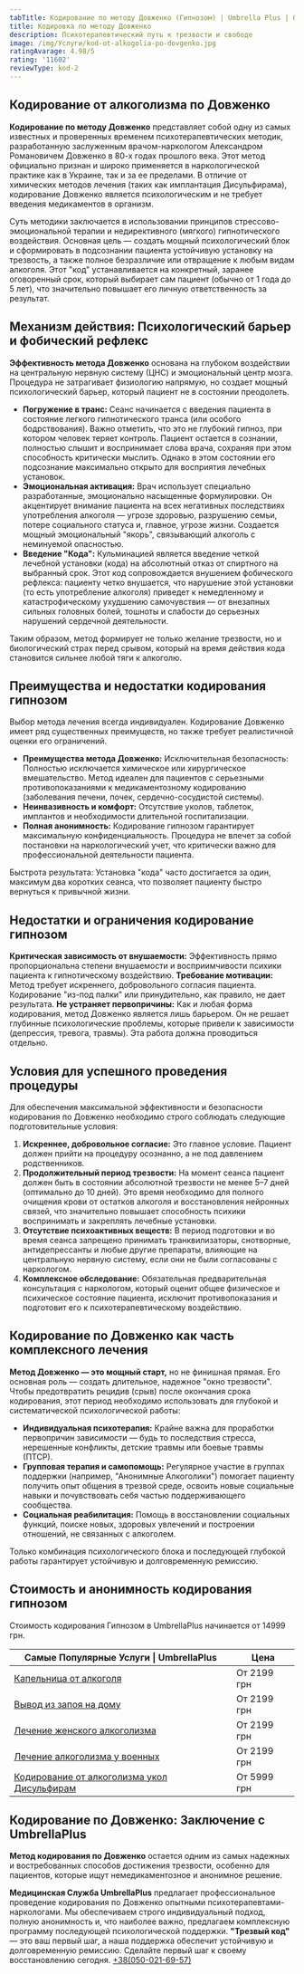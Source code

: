 ```yaml
---
tabTitle: Кодирование по методу Довженко (Гипнозом) | Umbrella Plus | От 14999 грн
title: Кодировка по методу Довженко
description: Психотерапевтический путь к трезвости и свободе
image: /img/Услуги/kod-ot-alkogolia-po-dovgenko.jpg
ratingAvarage: 4.98/5
rating: '11602'
reviewType: kod-2
---
```


## Кодирование от алкоголизма по Довженко

**Кодирование по методу Довженко** представляет собой одну из самых известных и проверенных временем психотерапевтических методик, разработанную заслуженным врачом-наркологом Александром Романовичем Довженко в 80-х годах прошлого века. Этот метод официально признан и широко применяется в наркологической практике как в Украине, так и за ее пределами. В отличие от химических методов лечения (таких как имплантация Дисульфирама), кодирование Довженко является психологическим и не требует введения медикаментов в организм.

Суть методики заключается в использовании принципов стрессово-эмоциональной терапии и недирективного (мягкого) гипнотического воздействия. Основная цель — создать мощный психологический блок и сформировать в подсознании пациента устойчивую установку на трезвость, а также полное безразличие или отвращение к любым видам алкоголя. Этот "код" устанавливается на конкретный, заранее оговоренный срок, который выбирает сам пациент (обычно от 1 года до 5 лет), что значительно повышает его личную ответственность за результат.

## Механизм действия: Психологический барьер и фобический рефлекс

**Эффективность метода Довженко** основана на глубоком воздействии на центральную нервную систему (ЦНС) и эмоциональный центр мозга. Процедура не затрагивает физиологию напрямую, но создает мощный психологический барьер, который пациент не в состоянии преодолеть.

* **Погружение в транс:** Сеанс начинается с введения пациента в состояние легкого гипнотического транса (или особого бодрствования). Важно отметить, что это не глубокий гипноз, при котором человек теряет контроль. Пациент остается в сознании, полностью слышит и воспринимает слова врача, сохраняя при этом способность критически мыслить. Однако в этом состоянии его подсознание максимально открыто для восприятия лечебных установок.
* **Эмоциональная активация:** Врач использует специально разработанные, эмоционально насыщенные формулировки. Он акцентирует внимание пациента на всех негативных последствиях употребления алкоголя — угрозе здоровью, разрушению семьи, потере социального статуса и, главное, угрозе жизни. Создается мощный эмоциональный "якорь", связывающий алкоголь с неминуемой опасностью.
* **Введение "Кода":** Кульминацией является введение четкой лечебной установки (кода) на абсолютный отказ от спиртного на выбранный срок. Этот код сопровождается внушением фобического рефлекса: пациенту четко внушается, что нарушение этой установки (то есть употребление алкоголя) приведет к немедленному и катастрофическому ухудшению самочувствия — от внезапных сильных головных болей, тошноты и слабости до серьезных нарушений сердечной деятельности.

Таким образом, метод формирует не только желание трезвости, но и биологический страх перед срывом, который на время действия кода становится сильнее любой тяги к алкоголю.

## Преимущества и недостатки кодирования гипнозом

Выбор метода лечения всегда индивидуален. Кодирование Довженко имеет ряд существенных преимуществ, но также требует реалистичной оценки его ограничений.

* **Преимущества метода Довженко:** Исключительная безопасность: Полностью исключается химическое или хирургическое вмешательство. Метод идеален для пациентов с серьезными противопоказаниями к медикаментозному кодированию (заболевания печени, почек, сердечно-сосудистой системы).
* **Неинвазивность и комфорт:** Отсутствие уколов, таблеток, имплантов и необходимости длительной госпитализации.
* **Полная анонимность:** Кодирование гипнозом гарантирует максимальную конфиденциальность. Процедура не влечет за собой постановки на наркологический учет, что критически важно для профессиональной деятельности пациента.

Быстрота результата: Установка "кода" часто достигается за один, максимум два коротких сеанса, что позволяет пациенту быстро вернуться к привычной жизни.

## Недостатки и ограничения кодирование гипнозом

**Критическая зависимость от внушаемости:** Эффективность прямо пропорциональна степени внушаемости и восприимчивости психики пациента к гипнотическому воздействию. **Требование мотивации:** Метод требует искреннего, добровольного согласия пациента. Кодирование "из-под палки" или принудительно, как правило, не дает результата. **Не устраняет первопричины:** Как и любая форма кодирования, метод Довженко является лишь барьером. Он не решает глубинные психологические проблемы, которые привели к зависимости (депрессия, тревога, травмы). Эта работа должна проводиться отдельно.

## Условия для успешного проведения процедуры

Для обеспечения максимальной эффективности и безопасности кодирования по Довженко необходимо строго соблюдать следующие подготовительные условия:

1. **Искреннее, добровольное согласие:** Это главное условие. Пациент должен прийти на процедуру осознанно, а не под давлением родственников.
2. **Продолжительный период трезвости:** На момент сеанса пациент должен быть в состоянии абсолютной трезвости не менее 5–7 дней (оптимально до 10 дней). Это время необходимо для полного очищения крови от остатков алкоголя и восстановления нейронных связей, что значительно повышает способность психики воспринимать и закреплять лечебные установки.
3. **Отсутствие психоактивных веществ:** В период подготовки и во время сеанса запрещено принимать транквилизаторы, снотворные, антидепрессанты и любые другие препараты, влияющие на центральную нервную систему, если они не были согласованы с наркологом.
4. **Комплексное обследование:** Обязательная предварительная консультация с наркологом, который оценит общее физическое и психическое состояние пациента, исключит противопоказания и подготовит его к психотерапевтическому воздействию.

## Кодирование по Довженко как часть комплексного лечения

**Метод Довженко — это мощный старт,** но не финишная прямая. Его основная роль — создать длительное, надежное "окно трезвости". Чтобы предотвратить рецидив (срыв) после окончания срока кодирования, этот период необходимо использовать для глубокой и систематической психологической работы:

* **Индивидуальная психотерапия:** Крайне важна для проработки первопричин зависимости — будь то последствия стресса, нерешенные конфликты, детские травмы или боевые травмы (ПТСР).
* **Групповая терапия и самопомощь:** Регулярное участие в группах поддержки (например, "Анонимные Алкоголики") помогает пациенту получить опыт общения в трезвой среде, освоить новые социальные навыки и почувствовать себя частью поддерживающего сообщества.
* **Социальная реабилитация:** Помощь в восстановлении социальных функций, поиске новых, здоровых увлечений и построении отношений, не связанных с алкоголем.

Только комбинация психологического блока и последующей глубокой работы гарантирует устойчивую и долговременную ремиссию.

## Стоимость и анонимность кодирования гипнозом

Стоимость кодирования Гипнозом в UmbrellaPlus начинается от 14999 грн.

| Самые Популярные Услуги \| UmbrellaPlus                                                       | Цена        |
| --------------------------------------------------------------------------------------------- | ----------- |
| [Капельница от алкоголя](kapelnica-ot-alkogolia-UmbrellaPlus)                                 | От 2199 грн |
| [Вывод из запоя на дому](Vivod-iz-zapoia-na-domy-UmbrellaPlus)                                | От 2199 грн |
| [Лечение женского алкоголизма](lechenie-jenskogo-alkogolizma-umbrellaplus)                    | От 2199 грн |
| [Лечение алкоголизма у военных](lechenie-alk-y-voenih)                                        | От 2199 грн |
| [Кодирование от алкоголизма укол Дисульфирам](kodirovka-ot-alkogolia-disulfiram-umbrellaplus) | От 5999 грн |

## Кодирование по Довженко: Заключение с UmbrellaPlus

**Метод кодирования по Довженко** остается одним из самых надежных и востребованных способов достижения трезвости, особенно для пациентов, которые ищут немедикаментозное и анонимное решение.

**Медицинская Служба UmbrellaPlus** предлагает профессиональное проведение кодирования по Довженко опытными психотерапевтами-наркологами. Мы обеспечиваем строго индивидуальный подход, полную анонимность и, что наиболее важно, предлагаем комплексную программу последующей психологической поддержки. **"Трезвый код"** — это ваш первый шаг, а наша поддержка обеспечит устойчивую и долговременную ремиссию. Сделайте первый шаг к своему восстановлению сегодня. [+38(050-021-69-57)](tel:0500216957)
